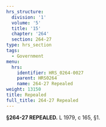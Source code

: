 ```yaml
---
hrs_structure:
  division: '1'
  volume: '5'
  title: '15'
  chapter: '264'
  section: 264-27
type: hrs_section
tags:
  - Government
menu:
  hrs:
    identifier: HRS_0264-0027
    parent: HRS0264
    name: 264-27 Repealed
weight: 13150
title: Repealed
full_title: 264-27 Repealed
---
```

**§264-27 REPEALED.** L 1979, c 165, §1.